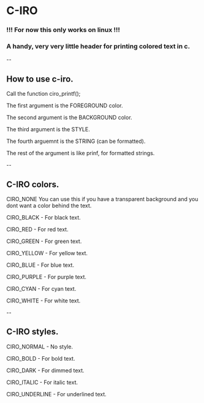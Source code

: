 # C-IRO

### !!! For now this only works on linux !!!
### A handy, very very little header for printing colored text in c.

--

## How to use c-iro.
Call the function ciro_printf();

The first argument is the FOREGROUND color.

The second argument is the BACKGROUND color.

The third argument is the STYLE.

The fourth arguemnt is the STRING (can be formatted).

The rest of the argument is like prinf, for formatted strings.


--

## C-IRO colors.
CIRO_NONE       You can use this if you have a transparent background and you dont want a color behind the text.

CIRO_BLACK      - For black text.

CIRO_RED        - For red text.

CIRO_GREEN      - For green text.

CIRO_YELLOW     - For yellow text.

CIRO_BLUE       - For blue text.

CIRO_PURPLE     - For purple text.

CIRO_CYAN       - For cyan text.

CIRO_WHITE      - For white text.

--

## C-IRO styles.
CIRO_NORMAL         - No style.

CIRO_BOLD           - For bold text.

CIRO_DARK           - For dimmed text.

CIRO_ITALIC         - For italic text.

CIRO_UNDERLINE      - For underlined text.
